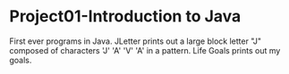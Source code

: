 # Project01-Introduction to Java
First ever programs in Java. JLetter prints out a large block letter "J" composed of characters 'J' 'A' 'V' 'A' in a pattern.
Life Goals prints out my goals.

